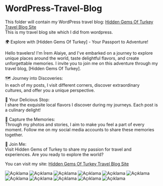 # WordPress-Travel-Blog
This folder will contain my WordPress travel blog: [Hidden Gems Of Turkey Travel Blog Site](https://piwd349-6-e.nobelexplorers.website/homepage-of-travel-blog/)<br>
This is my travel blog site which I did from wordpress.<br>

🌍 Explore with [Hidden Gems Of Turkey] - Your Passport to Adventure!<br>

Hello travelers! I'm İrem Alaiye, and I've embarked on a journey to explore unique places around the world, taste delightful flavors, and create unforgettable memories. I invite you to join me on this adventure through my travel blog, [Hidden Gems Of Turkey].<br>

🗺️ Journey into Discoveries:<br>
In each of my posts, I visit different corners, discover extraordinary cultures, and offer you a unique perspective.<br>

🍜 Your Delicious Stop:<br>
I share the exquisite local flavors I discover during my journeys. Each post is a culinary delight!<br>

📸 Capture the Memories:<br>
Through my photos and stories, I aim to make you feel a part of every moment. Follow me on my social media accounts to share these memories together.<br>

🚀 Join Me:<br>
Visit Hidden Gems of Turkey to share my passion for travel and experiences. Are you ready to explore the world?<br>

You can visit my site: [Hidden Gems Of Turkey Travel Blog Site](https://piwd349-6-e.nobelexplorers.website/homepage-of-travel-blog/)<br>

![Açıklama](https://private-user-images.githubusercontent.com/145008545/294455581-df48ac5e-68de-4cdc-a0e0-c079c00d2561.png?jwt=eyJhbGciOiJIUzI1NiIsInR5cCI6IkpXVCJ9.eyJpc3MiOiJnaXRodWIuY29tIiwiYXVkIjoicmF3LmdpdGh1YnVzZXJjb250ZW50LmNvbSIsImtleSI6ImtleTUiLCJleHAiOjE3MDQ0NTUxNDYsIm5iZiI6MTcwNDQ1NDg0NiwicGF0aCI6Ii8xNDUwMDg1NDUvMjk0NDU1NTgxLWRmNDhhYzVlLTY4ZGUtNGNkYy1hMGUwLWMwNzljMDBkMjU2MS5wbmc_WC1BbXotQWxnb3JpdGhtPUFXUzQtSE1BQy1TSEEyNTYmWC1BbXotQ3JlZGVudGlhbD1BS0lBVkNPRFlMU0E1M1BRSzRaQSUyRjIwMjQwMTA1JTJGdXMtZWFzdC0xJTJGczMlMkZhd3M0X3JlcXVlc3QmWC1BbXotRGF0ZT0yMDI0MDEwNVQxMTQwNDZaJlgtQW16LUV4cGlyZXM9MzAwJlgtQW16LVNpZ25hdHVyZT0xYWE0N2EzMjljZjU5ODU5ZWE0ODhmMDRlOTMwYWZlOWY1ZjJkMGM2ZWRmNGU5NDVhZGExNTdiYjZiOTlkYWVjJlgtQW16LVNpZ25lZEhlYWRlcnM9aG9zdCZhY3Rvcl9pZD0wJmtleV9pZD0wJnJlcG9faWQ9MCJ9.axL6bZ7K3nEwo0OnjA8Rc-D31FxZ-CfAwVU8WT3aS3o)
![Açıklama](https://private-user-images.githubusercontent.com/145008545/294455591-f3913cf8-b72a-4046-8535-1b5ea93f7ce6.png?jwt=eyJhbGciOiJIUzI1NiIsInR5cCI6IkpXVCJ9.eyJpc3MiOiJnaXRodWIuY29tIiwiYXVkIjoicmF3LmdpdGh1YnVzZXJjb250ZW50LmNvbSIsImtleSI6ImtleTUiLCJleHAiOjE3MDQ0NTUxNDYsIm5iZiI6MTcwNDQ1NDg0NiwicGF0aCI6Ii8xNDUwMDg1NDUvMjk0NDU1NTkxLWYzOTEzY2Y4LWI3MmEtNDA0Ni04NTM1LTFiNWVhOTNmN2NlNi5wbmc_WC1BbXotQWxnb3JpdGhtPUFXUzQtSE1BQy1TSEEyNTYmWC1BbXotQ3JlZGVudGlhbD1BS0lBVkNPRFlMU0E1M1BRSzRaQSUyRjIwMjQwMTA1JTJGdXMtZWFzdC0xJTJGczMlMkZhd3M0X3JlcXVlc3QmWC1BbXotRGF0ZT0yMDI0MDEwNVQxMTQwNDZaJlgtQW16LUV4cGlyZXM9MzAwJlgtQW16LVNpZ25hdHVyZT1hNmE2NDAyZjMzNGVlNzAwNWI4NzY2OGI4M2VlMzhjYzU4MTc3MjMwMGIyYmE1ZDc2ZTEwNjE5MmZiNGJjZGY5JlgtQW16LVNpZ25lZEhlYWRlcnM9aG9zdCZhY3Rvcl9pZD0wJmtleV9pZD0wJnJlcG9faWQ9MCJ9.sKrtLXM08rLIZRFYXwrF_2xrCJBHdSMWSUEaRnJjNJE)
![Açıklama](https://private-user-images.githubusercontent.com/145008545/294455615-72803b37-8b67-4138-a4fc-2e10ac420be6.png?jwt=eyJhbGciOiJIUzI1NiIsInR5cCI6IkpXVCJ9.eyJpc3MiOiJnaXRodWIuY29tIiwiYXVkIjoicmF3LmdpdGh1YnVzZXJjb250ZW50LmNvbSIsImtleSI6ImtleTUiLCJleHAiOjE3MDQ0NTUxNDYsIm5iZiI6MTcwNDQ1NDg0NiwicGF0aCI6Ii8xNDUwMDg1NDUvMjk0NDU1NjE1LTcyODAzYjM3LThiNjctNDEzOC1hNGZjLTJlMTBhYzQyMGJlNi5wbmc_WC1BbXotQWxnb3JpdGhtPUFXUzQtSE1BQy1TSEEyNTYmWC1BbXotQ3JlZGVudGlhbD1BS0lBVkNPRFlMU0E1M1BRSzRaQSUyRjIwMjQwMTA1JTJGdXMtZWFzdC0xJTJGczMlMkZhd3M0X3JlcXVlc3QmWC1BbXotRGF0ZT0yMDI0MDEwNVQxMTQwNDZaJlgtQW16LUV4cGlyZXM9MzAwJlgtQW16LVNpZ25hdHVyZT0xYmQzZjYwNmQxMzVjNjE3Mzc3NDhmOGMyMjI0ZTNiOWQ4MDY2MGU3ZWE0ZjgyYjcyZDA4YTQxYjU0YjdkZGIwJlgtQW16LVNpZ25lZEhlYWRlcnM9aG9zdCZhY3Rvcl9pZD0wJmtleV9pZD0wJnJlcG9faWQ9MCJ9.DknGXHhmpAiul1VsBCGF7t0o8HEDB1xj4l8Y9kaOXXY)
![Açıklama](https://private-user-images.githubusercontent.com/145008545/294457054-6ad1db0f-be38-495e-8958-1ff4af2fe629.png?jwt=eyJhbGciOiJIUzI1NiIsInR5cCI6IkpXVCJ9.eyJpc3MiOiJnaXRodWIuY29tIiwiYXVkIjoicmF3LmdpdGh1YnVzZXJjb250ZW50LmNvbSIsImtleSI6ImtleTUiLCJleHAiOjE3MDQ0NTUwMTQsIm5iZiI6MTcwNDQ1NDcxNCwicGF0aCI6Ii8xNDUwMDg1NDUvMjk0NDU3MDU0LTZhZDFkYjBmLWJlMzgtNDk1ZS04OTU4LTFmZjRhZjJmZTYyOS5wbmc_WC1BbXotQWxnb3JpdGhtPUFXUzQtSE1BQy1TSEEyNTYmWC1BbXotQ3JlZGVudGlhbD1BS0lBVkNPRFlMU0E1M1BRSzRaQSUyRjIwMjQwMTA1JTJGdXMtZWFzdC0xJTJGczMlMkZhd3M0X3JlcXVlc3QmWC1BbXotRGF0ZT0yMDI0MDEwNVQxMTM4MzRaJlgtQW16LUV4cGlyZXM9MzAwJlgtQW16LVNpZ25hdHVyZT04NjU1Y2IyM2ZhNzZmMDA0ZWRjODg5ODNlNzc0YWUyMmJiM2RkM2E5YWU1NjVjNjE0NDhkZDQwNDNmZWZlNGY3JlgtQW16LVNpZ25lZEhlYWRlcnM9aG9zdCZhY3Rvcl9pZD0wJmtleV9pZD0wJnJlcG9faWQ9MCJ9.QDMbte1F312H-bdmBSoUEF_lFjN4BTCXHFjRpihJtXA)
![Açıklama](https://private-user-images.githubusercontent.com/145008545/294457065-bbe4fef2-7736-4ead-b102-1b849590c757.png?jwt=eyJhbGciOiJIUzI1NiIsInR5cCI6IkpXVCJ9.eyJpc3MiOiJnaXRodWIuY29tIiwiYXVkIjoicmF3LmdpdGh1YnVzZXJjb250ZW50LmNvbSIsImtleSI6ImtleTUiLCJleHAiOjE3MDQ0NTUwMTQsIm5iZiI6MTcwNDQ1NDcxNCwicGF0aCI6Ii8xNDUwMDg1NDUvMjk0NDU3MDY1LWJiZTRmZWYyLTc3MzYtNGVhZC1iMTAyLTFiODQ5NTkwYzc1Ny5wbmc_WC1BbXotQWxnb3JpdGhtPUFXUzQtSE1BQy1TSEEyNTYmWC1BbXotQ3JlZGVudGlhbD1BS0lBVkNPRFlMU0E1M1BRSzRaQSUyRjIwMjQwMTA1JTJGdXMtZWFzdC0xJTJGczMlMkZhd3M0X3JlcXVlc3QmWC1BbXotRGF0ZT0yMDI0MDEwNVQxMTM4MzRaJlgtQW16LUV4cGlyZXM9MzAwJlgtQW16LVNpZ25hdHVyZT0wZTFmNWE1NmIzZjNkYjJhYTk3MWE4NzM4YjdiOTZlOThkZWY1MTQwODcwYTg2ZWUyZjNhYjFhZmFkYzY0MDZkJlgtQW16LVNpZ25lZEhlYWRlcnM9aG9zdCZhY3Rvcl9pZD0wJmtleV9pZD0wJnJlcG9faWQ9MCJ9.13rjdZEETbkQtggyldfVkF8SR0A3-etShTGwpRuF4R8)
![Açıklama](https://private-user-images.githubusercontent.com/145008545/294457072-ffa79991-3c21-42e3-a8aa-8d13b763e8cd.png?jwt=eyJhbGciOiJIUzI1NiIsInR5cCI6IkpXVCJ9.eyJpc3MiOiJnaXRodWIuY29tIiwiYXVkIjoicmF3LmdpdGh1YnVzZXJjb250ZW50LmNvbSIsImtleSI6ImtleTUiLCJleHAiOjE3MDQ0NTUwMTQsIm5iZiI6MTcwNDQ1NDcxNCwicGF0aCI6Ii8xNDUwMDg1NDUvMjk0NDU3MDcyLWZmYTc5OTkxLTNjMjEtNDJlMy1hOGFhLThkMTNiNzYzZThjZC5wbmc_WC1BbXotQWxnb3JpdGhtPUFXUzQtSE1BQy1TSEEyNTYmWC1BbXotQ3JlZGVudGlhbD1BS0lBVkNPRFlMU0E1M1BRSzRaQSUyRjIwMjQwMTA1JTJGdXMtZWFzdC0xJTJGczMlMkZhd3M0X3JlcXVlc3QmWC1BbXotRGF0ZT0yMDI0MDEwNVQxMTM4MzRaJlgtQW16LUV4cGlyZXM9MzAwJlgtQW16LVNpZ25hdHVyZT1mZGYzNDY0NTQ1YWRlNzAzYmQ3MDVjYzNjYjNhYjM4YmZhNDQxYWRmNDlkZGM1YjhlOGI3ODk5NThkNTkzYmI5JlgtQW16LVNpZ25lZEhlYWRlcnM9aG9zdCZhY3Rvcl9pZD0wJmtleV9pZD0wJnJlcG9faWQ9MCJ9.-nE0COzToUBCP11fuEw98eF84P6TZY3CtHfriNuM3E0)
![Açıklama](https://private-user-images.githubusercontent.com/145008545/294457081-18119ed1-8cab-4cfa-b94c-3add29498144.png?jwt=eyJhbGciOiJIUzI1NiIsInR5cCI6IkpXVCJ9.eyJpc3MiOiJnaXRodWIuY29tIiwiYXVkIjoicmF3LmdpdGh1YnVzZXJjb250ZW50LmNvbSIsImtleSI6ImtleTUiLCJleHAiOjE3MDQ0NTUwMTQsIm5iZiI6MTcwNDQ1NDcxNCwicGF0aCI6Ii8xNDUwMDg1NDUvMjk0NDU3MDgxLTE4MTE5ZWQxLThjYWItNGNmYS1iOTRjLTNhZGQyOTQ5ODE0NC5wbmc_WC1BbXotQWxnb3JpdGhtPUFXUzQtSE1BQy1TSEEyNTYmWC1BbXotQ3JlZGVudGlhbD1BS0lBVkNPRFlMU0E1M1BRSzRaQSUyRjIwMjQwMTA1JTJGdXMtZWFzdC0xJTJGczMlMkZhd3M0X3JlcXVlc3QmWC1BbXotRGF0ZT0yMDI0MDEwNVQxMTM4MzRaJlgtQW16LUV4cGlyZXM9MzAwJlgtQW16LVNpZ25hdHVyZT04NzZmNjI5OWEwNGVkMDliNmEwMGFhNmEwNTU4YmRmODQ5NDJhMDc3ZTRhY2QwZDRmYzE1YjQ3MTEwMDRjZjUwJlgtQW16LVNpZ25lZEhlYWRlcnM9aG9zdCZhY3Rvcl9pZD0wJmtleV9pZD0wJnJlcG9faWQ9MCJ9.0vIbHu-9Lq9WmKzfQ0g0WNCFGbp5hT9afe1EnKmdPjY)
![Açıklama](https://private-user-images.githubusercontent.com/145008545/294457084-51173b4d-2760-413f-aa65-22ae01c62741.png?jwt=eyJhbGciOiJIUzI1NiIsInR5cCI6IkpXVCJ9.eyJpc3MiOiJnaXRodWIuY29tIiwiYXVkIjoicmF3LmdpdGh1YnVzZXJjb250ZW50LmNvbSIsImtleSI6ImtleTUiLCJleHAiOjE3MDQ0NTUwMTQsIm5iZiI6MTcwNDQ1NDcxNCwicGF0aCI6Ii8xNDUwMDg1NDUvMjk0NDU3MDg0LTUxMTczYjRkLTI3NjAtNDEzZi1hYTY1LTIyYWUwMWM2Mjc0MS5wbmc_WC1BbXotQWxnb3JpdGhtPUFXUzQtSE1BQy1TSEEyNTYmWC1BbXotQ3JlZGVudGlhbD1BS0lBVkNPRFlMU0E1M1BRSzRaQSUyRjIwMjQwMTA1JTJGdXMtZWFzdC0xJTJGczMlMkZhd3M0X3JlcXVlc3QmWC1BbXotRGF0ZT0yMDI0MDEwNVQxMTM4MzRaJlgtQW16LUV4cGlyZXM9MzAwJlgtQW16LVNpZ25hdHVyZT0yMDBlNDdlZWIyN2ZjOTcwN2MyNzczM2YzMmU2YWNlOWRjMzE3OGFhZTE4MjJkMGE2YWVhZDQ3ZmM4ODQ0MjVjJlgtQW16LVNpZ25lZEhlYWRlcnM9aG9zdCZhY3Rvcl9pZD0wJmtleV9pZD0wJnJlcG9faWQ9MCJ9._zVf-SlIfVn-HUDHRSVUs177Ze3cERHEBpyFFGqQDL4)
![Açıklama](https://private-user-images.githubusercontent.com/145008545/294457101-e82e18ae-2ddc-4589-b04c-0087312b8428.png?jwt=eyJhbGciOiJIUzI1NiIsInR5cCI6IkpXVCJ9.eyJpc3MiOiJnaXRodWIuY29tIiwiYXVkIjoicmF3LmdpdGh1YnVzZXJjb250ZW50LmNvbSIsImtleSI6ImtleTUiLCJleHAiOjE3MDQ0NTUwMTQsIm5iZiI6MTcwNDQ1NDcxNCwicGF0aCI6Ii8xNDUwMDg1NDUvMjk0NDU3MTAxLWU4MmUxOGFlLTJkZGMtNDU4OS1iMDRjLTAwODczMTJiODQyOC5wbmc_WC1BbXotQWxnb3JpdGhtPUFXUzQtSE1BQy1TSEEyNTYmWC1BbXotQ3JlZGVudGlhbD1BS0lBVkNPRFlMU0E1M1BRSzRaQSUyRjIwMjQwMTA1JTJGdXMtZWFzdC0xJTJGczMlMkZhd3M0X3JlcXVlc3QmWC1BbXotRGF0ZT0yMDI0MDEwNVQxMTM4MzRaJlgtQW16LUV4cGlyZXM9MzAwJlgtQW16LVNpZ25hdHVyZT1kNDBjYjE2MjEzNTQ4N2Q5ZDM5ZDViN2ZlNWM1MjFhZGQ3ZDAwOGFkZmE1NjUxNTIyOTIzY2Q1OTM4NTA5OGRmJlgtQW16LVNpZ25lZEhlYWRlcnM9aG9zdCZhY3Rvcl9pZD0wJmtleV9pZD0wJnJlcG9faWQ9MCJ9.pXlrpSLetp9iiCsAUIpHeXssF9VUR_rHx1IW0I2nSB0)
![Açıklama](https://private-user-images.githubusercontent.com/145008545/294457101-e82e18ae-2ddc-4589-b04c-0087312b8428.png?jwt=eyJhbGciOiJIUzI1NiIsInR5cCI6IkpXVCJ9.eyJpc3MiOiJnaXRodWIuY29tIiwiYXVkIjoicmF3LmdpdGh1YnVzZXJjb250ZW50LmNvbSIsImtleSI6ImtleTUiLCJleHAiOjE3MDQ0NDkxODQsIm5iZiI6MTcwNDQ0ODg4NCwicGF0aCI6Ii8xNDUwMDg1NDUvMjk0NDU3MTAxLWU4MmUxOGFlLTJkZGMtNDU4OS1iMDRjLTAwODczMTJiODQyOC5wbmc_WC1BbXotQWxnb3JpdGhtPUFXUzQtSE1BQy1TSEEyNTYmWC1BbXotQ3JlZGVudGlhbD1BS0lBVkNPRFlMU0E1M1BRSzRaQSUyRjIwMjQwMTA1JTJGdXMtZWFzdC0xJTJGczMlMkZhd3M0X3JlcXVlc3QmWC1BbXotRGF0ZT0yMDI0MDEwNVQxMDAxMjRaJlgtQW16LUV4cGlyZXM9MzAwJlgtQW16LVNpZ25hdHVyZT00ZTVmZjhlMjgxNGY2MTNiZWFhYWFjMGQ4OGZhOGU0NTgzN2I3NmY4YmI3ZWMwYTEzZmM5ZDRiZTRjZjRhYmEzJlgtQW16LVNpZ25lZEhlYWRlcnM9aG9zdCZhY3Rvcl9pZD0wJmtleV9pZD0wJnJlcG9faWQ9MCJ9.jbBwxqc6OW30UX07ru4dGJ5UYHnMKV7Yfas6fh0081c)
![Açıklama](https://private-user-images.githubusercontent.com/145008545/294457104-d4ac7d35-26a3-4dea-a5af-e6c588a8e848.png?jwt=eyJhbGciOiJIUzI1NiIsInR5cCI6IkpXVCJ9.eyJpc3MiOiJnaXRodWIuY29tIiwiYXVkIjoicmF3LmdpdGh1YnVzZXJjb250ZW50LmNvbSIsImtleSI6ImtleTUiLCJleHAiOjE3MDQ0NTUwMTQsIm5iZiI6MTcwNDQ1NDcxNCwicGF0aCI6Ii8xNDUwMDg1NDUvMjk0NDU3MTA0LWQ0YWM3ZDM1LTI2YTMtNGRlYS1hNWFmLWU2YzU4OGE4ZTg0OC5wbmc_WC1BbXotQWxnb3JpdGhtPUFXUzQtSE1BQy1TSEEyNTYmWC1BbXotQ3JlZGVudGlhbD1BS0lBVkNPRFlMU0E1M1BRSzRaQSUyRjIwMjQwMTA1JTJGdXMtZWFzdC0xJTJGczMlMkZhd3M0X3JlcXVlc3QmWC1BbXotRGF0ZT0yMDI0MDEwNVQxMTM4MzRaJlgtQW16LUV4cGlyZXM9MzAwJlgtQW16LVNpZ25hdHVyZT0xNGM1NTlkNjkyMGYwNWYwMGY4OTQyZjIwM2NiZmY4ZjIwYmEzOWY0ZTJiNzBiZDViNDM1NTM0ZDdkZWYwOGYwJlgtQW16LVNpZ25lZEhlYWRlcnM9aG9zdCZhY3Rvcl9pZD0wJmtleV9pZD0wJnJlcG9faWQ9MCJ9.XPXjdbNNoipenFPv-2h9So7kH0HPMsrE9dLypSlpWPQ)
